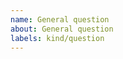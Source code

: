 ```yaml
---
name: General question
about: General question
labels: kind/question
---
```


<!--
If the matter is security related, please disclose it privately via security@defichain.com
-->

